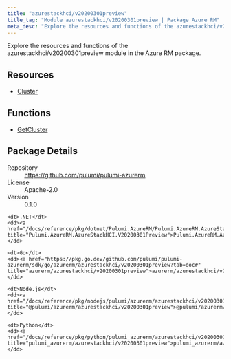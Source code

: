 ```yaml
---
title: "azurestackhci/v20200301preview"
title_tag: "Module azurestackhci/v20200301preview | Package Azure RM"
meta_desc: "Explore the resources and functions of the azurestackhci/v20200301preview module in the Azure RM package."
---
```


<!-- WARNING: this file was generated by Pulumi Docs Generator. -->
<!-- Do not edit by hand unless you're certain you know what you are doing! -->

Explore the resources and functions of the azurestackhci/v20200301preview module in the Azure RM package.

<h2 id="resources">Resources</h2>
<ul class="api">
    <li><a href="cluster" title="Cluster"><span class="symbol resource"></span>Cluster</a></li>
</ul>

<h2 id="functions">Functions</h2>
<ul class="api">
    <li><a href="getcluster" title="GetCluster"><span class="symbol function"></span>GetCluster</a></li>
</ul>

<h2 id="package-details">Package Details</h2>
<dl class="package-details">
	<dt>Repository</dt>
	<dd><a href="https://github.com/pulumi/pulumi-azurerm">https://github.com/pulumi/pulumi-azurerm</a></dd>
	<dt>License</dt>
	<dd>Apache-2.0</dd>
	<dt>Version</dt>
	<dd>0.1.0</dd>
</dl>



<dl class="tabular">

    <dt>.NET</dt>
    <dd><a href="/docs/reference/pkg/dotnet/Pulumi.AzureRM/Pulumi.AzureRM.AzureStackHCI.V20200301Preview.html" title="Pulumi.AzureRM.AzureStackHCI.V20200301Preview">Pulumi.AzureRM.AzureStackHCI.V20200301Preview</a></dd>

    <dt>Go</dt>
    <dd><a href="https://pkg.go.dev/github.com/pulumi/pulumi-azurerm/sdk/go/azurerm/azurestackhci/v20200301preview?tab=doc#" title="azurerm/azurestackhci/v20200301preview">azurerm/azurestackhci/v20200301preview</a></dd>

    <dt>Node.js</dt>
    <dd><a href="/docs/reference/pkg/nodejs/pulumi/azurerm/azurestackhci/v20200301preview/#" title="@pulumi/azurerm/azurestackhci/v20200301preview">@pulumi/azurerm/azurestackhci/v20200301preview</a></dd>

    <dt>Python</dt>
    <dd><a href="/docs/reference/pkg/python/pulumi_azurerm/azurestackhci/v20200301preview" title="pulumi_azurerm/azurestackhci/v20200301preview">pulumi_azurerm/azurestackhci/v20200301preview</a></dd>

</dl>


